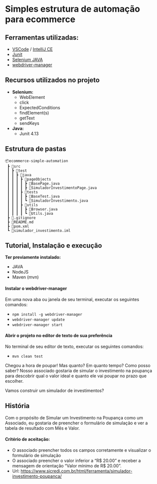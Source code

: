 # Simples estrutura de automação para ecommerce

## Ferramentas utilizadas:
- [VSCode](https://code.visualstudio.com/ "VSCode") / [IntelliJ CE](https://www.jetbrains.com/idea/download/ "IntelliJ CE")
- [Junit](https://mvnrepository.com/artifact/junit/junit/4.12 "Junit")
- [Selenium JAVA](https://mvnrepository.com/artifact/org.seleniumhq.selenium/selenium-java "Selenium JAVA")
- [webdriver-manager](https://www.npmjs.com/package/webdriver-manager "webdriver-manager")

## Recursos utilizados no projeto
- **Selenium:**
    - WebElement
    - click
    - ExpectedConditions
    - findElement(s)
    - getText
    - sendKeys
- **Java:**
    - Junit 4.13

## Estrutura de pastas

```
📦ecommerce-simple-automation
 ┣ 📂src
 ┃ ┣ 📂test
 ┃ ┃ ┣ 📂java
 ┃ ┃ ┃ ┣ 📂pageObjects
 ┃ ┃ ┃ ┃ ┣ 📜BasePage.java
 ┃ ┃ ┃ ┃ ┣ 📜SimuladorInvestimentoPage.java
 ┃ ┃ ┃ ┣ 📂tests
 ┃ ┃ ┃ ┃ ┣ 📜BaseTest.java
 ┃ ┃ ┃ ┃ ┗ 📜SimuladorInvestimento.java
 ┃ ┃ ┃ ┣ 📂utils
 ┃ ┃ ┃ ┃ ┣ 📜Browser.java
 ┃ ┃ ┃ ┃ ┗ 📜Utils.java
 ┣ 📜.gitignore
 ┣ 📜README.md
 ┣ 📜pom.xml
 ┗ 📜simulador_investimento.iml
```

## Tutorial, Instalação e execução

**Ter previamente instalado:**
- JAVA
- NodeJS
- Maven (mvn)

#### Instalar o webdriver-manager
Em uma nova aba ou janela de seu terminal, executar os seguintes comandos: 
- `npm install -g webdriver-manager`
- `webdriver-manager update`
- `webdriver-manager start`

#### Abrir o projeto no editor de texto de sua preferência
No terminal de seu editor de texto, executar os seguintes comandos:
- `mvn clean test`

Chegou a hora de poupar! Mas quanto? Em quanto tempo? Como posso saber?
Nosso associado gostaria de simular o investimento na poupança para descobrir qual o valor ideal e quanto ele vai poupar no prazo que escolher.

Vamos construir um simulador de investimentos?

## História
Com o propósito de Simular um Investimento na Poupança como um Associado, eu gostaria de preencher o formulário de simulação
e ver a tabela de resultado com Mês e Valor.

#### Critério de aceitação:
- O associado preencher todos os campos corretamente e visualizar o formulário de simulação
- O associado preencher o valor inferior a “R$ 20.00” e receber a mensagem de orientação “Valor mínimo de R$ 20.00”.
- Url: https://www.sicredi.com.br/html/ferramenta/simulador-investimento-poupanca/